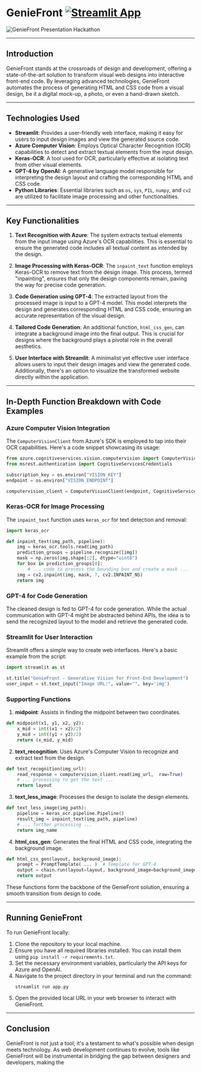 # GenieFront [![Streamlit App](https://static.streamlit.io/badges/streamlit_badge_black_white.svg)](https://geniefront.streamlit.app/)


![GenieFront Presentation Hackathon](https://github.com/zlaabsi/geniefront/assets/52045850/f812c181-beaa-4bfc-ab18-e4b0417d9282)

---

## Introduction

GenieFront stands at the crossroads of design and development, offering a state-of-the-art solution to transform visual web designs into interactive front-end code. By leveraging advanced technologies, GenieFront automates the process of generating HTML and CSS code from a visual design, be it a digital mock-up, a photo, or even a hand-drawn sketch.

---

## Technologies Used

- **Streamlit**: Provides a user-friendly web interface, making it easy for users to input design images and view the generated source code.
- **Azure Computer Vision**: Employs Optical Character Recognition (OCR) capabilities to detect and extract textual elements from the input design.
- **Keras-OCR**: A tool used for OCR, particularly effective at isolating text from other visual elements.
- **GPT-4 by OpenAI**: A generative language model responsible for interpreting the design layout and crafting the corresponding HTML and CSS code.
- **Python Libraries**: Essential libraries such as `os`, `sys`, `PIL`, `numpy`, and `cv2` are utilized to facilitate image processing and other functionalities.

---

## Key Functionalities

1. **Text Recognition with Azure**: The system extracts textual elements from the input image using Azure's OCR capabilities. This is essential to ensure the generated code includes all textual content as intended by the design.

2. **Image Processing with Keras-OCR**: The `inpaint_text` function employs Keras-OCR to remove text from the design image. This process, termed "inpainting", ensures that only the design components remain, paving the way for precise code generation.

3. **Code Generation using GPT-4**: The extracted layout from the processed image is input to a GPT-4 model. This model interprets the design and generates corresponding HTML and CSS code, ensuring an accurate representation of the visual design.

4. **Tailored Code Generation**: An additional function, `html_css_gen`, can integrate a background image into the final output. This is crucial for designs where the background plays a pivotal role in the overall aesthetics.

5. **User Interface with Streamlit**: A minimalist yet effective user interface allows users to input their design images and view the generated code. Additionally, there's an option to visualize the transformed website directly within the application.

---

## In-Depth Function Breakdown with Code Examples

### Azure Computer Vision Integration

The `ComputerVisionClient` from Azure's SDK is employed to tap into their OCR capabilities. Here's a code snippet showcasing its usage:

```python
from azure.cognitiveservices.vision.computervision import ComputerVisionClient
from msrest.authentication import CognitiveServicesCredentials

subscription_key = os.environ["VISION_KEY"]
endpoint = os.environ["VISION_ENDPOINT"]

computervision_client = ComputerVisionClient(endpoint, CognitiveServicesCredentials(subscription_key))
```

### Keras-OCR for Image Processing

The `inpaint_text` function uses `keras_ocr` for text detection and removal:

```python
import keras_ocr

def inpaint_text(img_path, pipeline):
    img = keras_ocr.tools.read(img_path)
    prediction_groups = pipeline.recognize([img])
    mask = np.zeros(img.shape[:2], dtype="uint8")
    for box in prediction_groups[0]:
        # ... code to process the bounding box and create a mask ...
    img = cv2.inpaint(img, mask, 7, cv2.INPAINT_NS)
    return img
```

### GPT-4 for Code Generation

The cleaned design is fed to GPT-4 for code generation. While the actual communication with GPT-4 might be abstracted behind APIs, the idea is to send the recognized layout to the model and retrieve the generated code.


### Streamlit for User Interaction

Streamlit offers a simple way to create web interfaces. Here's a basic example from the script:

```python
import streamlit as st

st.title("GenieFront - Generative Vision for Front-End Development")
user_input = st.text_input("Image URL:", value="", key='img')
```

### Supporting Functions

1. **midpoint**: Assists in finding the midpoint between two coordinates.

```python
def midpoint(x1, y1, x2, y2):
    x_mid = int((x1 + x2)/2)
    y_mid = int((y1 + y2)/2)
    return (x_mid, y_mid)
```

2. **text_recognition**: Uses Azure's Computer Vision to recognize and extract text from the design.

```python
def text_recognition(img_url):
    read_response = computervision_client.read(img_url,  raw=True)
    # ... processing to get the text ...
    return layout
```

3. **text_less_image**: Processes the design to isolate the design elements.

```python
def text_less_image(img_path):
    pipeline = keras_ocr.pipeline.Pipeline()
    result_img = inpaint_text(img_path, pipeline)
    # ... further processing ...
    return img_name
```

4. **html_css_gen**: Generates the final HTML and CSS code, integrating the background image.

```python
def html_css_gen(layout, background_image):
    prompt = PromptTemplate( ... )  # Template for GPT-4
    output = chain.run(layout=layout, background_image=background_image)
    return output
```

These functions form the backbone of the GenieFront solution, ensuring a smooth transition from design to code.

---

## Running GenieFront

To run GenieFront locally:

1. Clone the repository to your local machine.
2. Ensure you have all required libraries installed. You can install them using `pip install -r requirements.txt`.
3. Set the necessary environment variables, particularly the API keys for Azure and OpenAI.
4. Navigate to the project directory in your terminal and run the command:
    ```
    streamlit run app.py
    ```
5. Open the provided local URL in your web browser to interact with GenieFront.

---

## Conclusion

GenieFront is not just a tool; it's a testament to what's possible when design meets technology. As web development continues to evolve, tools like GenieFront will be instrumental in bridging the gap between designers and developers, making the
